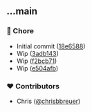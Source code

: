
## ...main


### 🏡 Chore

- Initial commit ([18e6588](https://github.com/stacksjs/ts-starter/commit/18e6588))
- Wip ([3adb143](https://github.com/stacksjs/ts-starter/commit/3adb143))
- Wip ([f2bcb71](https://github.com/stacksjs/ts-starter/commit/f2bcb71))
- Wip ([e504afb](https://github.com/stacksjs/ts-starter/commit/e504afb))

### ❤️ Contributors

- Chris ([@chrisbbreuer](https://github.com/chrisbbreuer))

